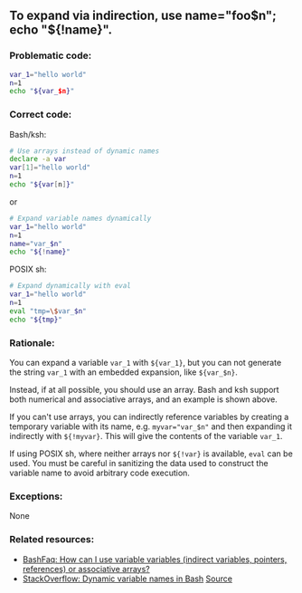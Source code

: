 ## To expand via indirection, use name="foo$n"; echo "${!name}".

### Problematic code:

```sh
var_1="hello world"
n=1
echo "${var_$n}"
```

### Correct code:

Bash/ksh:

```sh
# Use arrays instead of dynamic names
declare -a var
var[1]="hello world"
n=1
echo "${var[n]}"
```

or

```sh
# Expand variable names dynamically
var_1="hello world"
n=1
name="var_$n"
echo "${!name}"
```

POSIX sh:

```sh
# Expand dynamically with eval
var_1="hello world"
n=1
eval "tmp=\$var_$n"
echo "${tmp}"
```

### Rationale:

You can expand a variable `var_1` with `${var_1}`, but you can not generate the string `var_1` with an embedded expansion, like `${var_$n}`.

Instead, if at all possible, you should use an array. Bash and ksh support both numerical and associative arrays, and an example is shown above.

If you can't use arrays, you can indirectly reference variables by creating a temporary variable with its name, e.g. `myvar="var_$n"` and then expanding it indirectly with `${!myvar}`. This will give the contents of the variable `var_1`.

If using POSIX sh, where neither arrays nor `${!var}` is available, `eval` can be used. You must be careful in sanitizing the data used to construct the variable name to avoid arbitrary code execution.

### Exceptions:

None

### Related resources:

* [BashFaq: How can I use variable variables (indirect variables, pointers, references) or associative arrays?](https://mywiki.wooledge.org/BashFAQ/006)
* [StackOverflow: Dynamic variable names in Bash](https://stackoverflow.com/questions/16553089/dynamic-variable-names-in-bash)
[Source](https://github.com/koalaman/shellcheck/wiki/SC2082)

